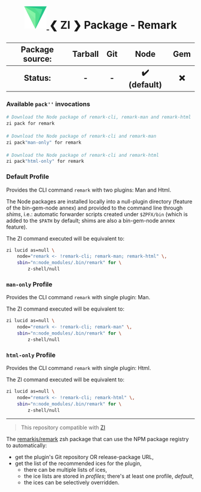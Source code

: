 <h1 align="center">
  <a href="https://github.com/z-shell/zi">
    <img src="https://github.com/z-shell/zi/raw/main/docs/images/logo.svg" alt="Logo" width="60px" height="60px" />
  </a> ❮ ZI ❯ Package - Remark </h1>

<h2 align="center">

| **Package source:** | Tarball | Git |             Node             | Gem |
| :-----------------: | :-----: | :-: | :--------------------------: | :-: |
|     **Status:**     |    -    |  -  | :heavy_check_mark: (default) | :x: |

</h2>

### Available `pack''` invocations

```zsh
# Download the Node package of remark-cli, remark-man and remark-html
zi pack for remark

# Download the Node package of remark-cli and remark-man
zi pack"man-only" for remark

# Download the Node package of remark-cli and remark-html
zi pack"html-only" for remark
```

### Default Profile

Provides the CLI command `remark` with two plugins: Man and Html.

The Node packages are installed locally into a null-plugin directory (feature of
the bin-gem-node annex) and provided to the command line through _shims_, i.e.:
automatic forwarder scripts created under `$ZPFX/bin` (which is added to the
`$PATH` by default; shims are also a bin-gem-node annex feature).

The ZI command executed will be equivalent to:

```zsh
zi lucid as=null \
    node="remark <- !remark-cli; remark-man; remark-html" \,
    sbin="n:node_modules/.bin/remark" for \
        z-shell/null
```

### `man-only` Profile

Provides the CLI command `remark` with single plugin: Man.

The ZI command executed will be equivalent to:

```zsh
zi lucid as=null \
    node="remark <- !remark-cli; remark-man" \,
    sbin="n:node_modules/.bin/remark" for \
        z-shell/null
```

### `html-only` Profile

Provides the CLI command `remark` with single plugin: Html.

The ZI command executed will be equivalent to:

```zsh
zi lucid as=null \
    node="remark <- !remark-cli; remark-html" \,
    sbin="n:node_modules/.bin/remark" for \
        z-shell/null
```

---

> This repository compatible with [ZI](https://github.com/z-shell/zi)

The [remarkjs/remark](https://github.com/remarkjs/remark) zsh package that can use the NPM package registry to automatically:

- get the plugin's Git repository OR release-package URL,
- get the list of the recommended ices for the plugin,
  - there can be multiple lists of ices,
  - the ice lists are stored in _profiles_; there's at least one profile, _default_,
  - the ices can be selectively overridden.

